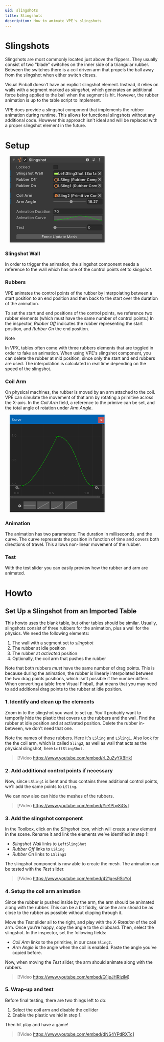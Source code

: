 ```yaml
---
uid: slingshots
title: Slingshots
description: How to animate VPE's slingshots
---
```


# Slingshots

Slingshots are most commonly located just above the flippers. They usually consist of two "blade" switches on the inner side of a triangular rubber. Between the switches there is a coil driven arm that propels the ball away from the slingshot when either switch closes.

Visual Pinball doesn't have an explicit slingshot element. Instead, it relies on walls with a segment marked as *slingshot*, which generates an additional force being applied to the ball when the segment is hit. However, the rubber animation is up to the table script to implement.

VPE does provide a slingshot component that implements the rubber animation during runtime. This allows for functional slingshots without any additional code. However this approach isn't ideal and will be replaced with a proper slingshot element in the future.


# Setup

<img src="slingshot-inspector.png" width="310" alt="Slingshot Inspector" class="img-responsive pull-right" style="margin-left: 15px"/>

### Slingshot Wall

In order to trigger the animation, the slingshot component needs a reference to the wall which has one of the control points set to *slingshot*. 

### Rubbers

VPE animates the control points of the rubber by interpolating between a start position to an end position and then back to the start over the duration of the animation. 

To set the start and end positions of the control points, we reference two rubber elements (which must have the same number of control points.) In the inspector, *Rubber Off* indicates the rubber representing the start position, and *Rubber On* the end position.

> [!NOTE]
> In VPX, tables often come with three rubbers elements that are toggled in order to fake an animation. When using VPE's slingshot component, you can delete the rubber at mid position, since only the start and end rubbers are used. The interpolation is calculated in real time depending on the speed of the slingshot.

### Coil Arm

On physical machines, the rubber is moved by an arm attached to the coil. VPE can simulate the movement of that arm by rotating a primitive across the X-axis. In the *Coil Arm* field, a reference to the primive can be set, and the total angle of rotation under *Arm Angle*.

<img src="slingshot-curve.png" width="310" alt="Slingshot Animation Curve" class="img-responsive pull-right" style="margin-left: 15px"/>

### Animation

The animation has two parameters: The duration in milliseconds, and the curve. The curve represents the position in function of time and covers both directions of travel. This allows non-linear movement of the rubber.

### Test

With the test slider you can easily preview how the rubber and arm are animated.

# Howto

## Set Up a Slingshot from an Imported Table

This howto uses the blank table, but other tables should be similar. Usually, slingshots consist of three rubbers for the animation, plus a wall for the physics. We need the following elements:

1. The wall with a segment set to *slingshot*
2. The rubber at idle position
3. The rubber at *activated* position
4. Optionally, the coil arm that pushes the rubber

Note that both rubbers *must* have the same number of drag points. This is because during the animation, the rubber is linearly interpolated between the two drag points positions, which isn't possible if the number differs. When converting a table from Visual Pinball, that means that you may need to add additional drag points to the rubber at idle position.

### 1. Identify and clean up the elements

Zoom in to the slingshot you want to set up. You'll probably want to temporily hide the plastic that covers up the rubbers and the wall. Find the rubber at idle position and at activated position. Delete the rubber in-between, we don't need that one.

Note the names of those rubbers. Here it's `LSling` and `LSling1`. Also look for the the coil arm, which is called `Sling2`, as well as wall that acts as the physical slingshot, here `LeftSlingShot`.

> [!Video https://www.youtube.com/embed/rL2uZyYXBHk]


### 2. Add additional control points if necessary

Now, since `LSling1` is bent and thus contains three additional control points, we'll add the same points to `LSling`.

We can now also can hide the meshes of the rubbers.

> [!Video https://www.youtube.com/embed/Yie1Pby8iGs]


### 3. Add the slingshot component

In the Toolbox, click on the *Slingshot* icon, which will create a new element in the scene. Rename it and link the elements we've identified in step 1:

- *Slingshot Wall* links to `LeftSlingShot`
- *Rubber Off* links to `LSling`
- *Rubber On* links to `LSling1`

The slingshot component is now able to create the mesh. The animation can be tested with the *Test* slider.

> [!Video https://www.youtube.com/embed/421gesRScYo]


### 4. Setup the coil arm animation

Since the rubber is pushed inside by the arm, the arm should be animated along with the rubber. This can be a bit fiddly, since the arm should be as close to the rubber as possible without clipping through it.

Move the *Test* slider all to the right, and play with the *X-Rotation* of the coil arm. Once you're happy, copy the angle to the clipboard. Then, select the slingshot. In the inspector, set the following fields:

- *Coil Arm* links to the primitive, in our case `Sling2`.
- *Arm Angle* is the angle when the coil is enabled. Paste the angle you've copied before.

Now, when moving the *Test* slider, the arm should animate along with the rubbers.

> [!Video https://www.youtube.com/embed/Q1jeJHRIziM]


### 5. Wrap-up and test

Before final testing, there are two things left to do:

1. Select the coil arm and disable the collider
2. Enable the plastic we hid in step 1.

Then hit play and have a game!

> [!Video https://www.youtube.com/embed/dNS4YPdRXTc]
